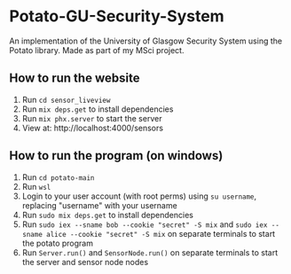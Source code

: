 # Potato-GU-Security-System

An implementation of the University of Glasgow Security System using the Potato library.
Made as part of my MSci project.

## How to run the website

1. Run `cd sensor_liveview`
2. Run `mix deps.get` to install dependencies
3. Run `mix phx.server` to start the server
4. View at: http://localhost:4000/sensors

## How to run the program (on windows)

1. Run `cd potato-main`
2. Run `wsl`
3. Login to your user account (with root perms) using `su username`, replacing "username" with your username
4. Run `sudo mix deps.get` to install dependencies
5. Run `sudo iex --sname bob --cookie "secret" -S mix` and `sudo iex --sname alice --cookie "secret" -S mix` on separate terminals to start the potato program
6. Run `Server.run()` and `SensorNode.run()` on separate terminals to start the server and sensor node nodes
